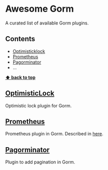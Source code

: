 # Awesome Gorm

A curated list of available Gorm plugins.

## Contents

- [Optimisticklock](#optimisticlock)
- [Prometheus](#prometheis)
- [Pagorminator](#pagorminator)
- ...

**[⬆ back to top](#contents)**

## [OptimisticLock](https://github.com/go-gorm/optimisticlock)

Optimistic lock plugin for Gorm.

## [Prometheus](https://github.com/go-gorm/prometheus)

Prometheus plugin in Gorm. Described in [here](https://gorm.io/docs/prometheus.html).

## [Pagorminator](https://github.com/manuelarte/pagorminator/)

Plugin to add pagination in Gorm.
